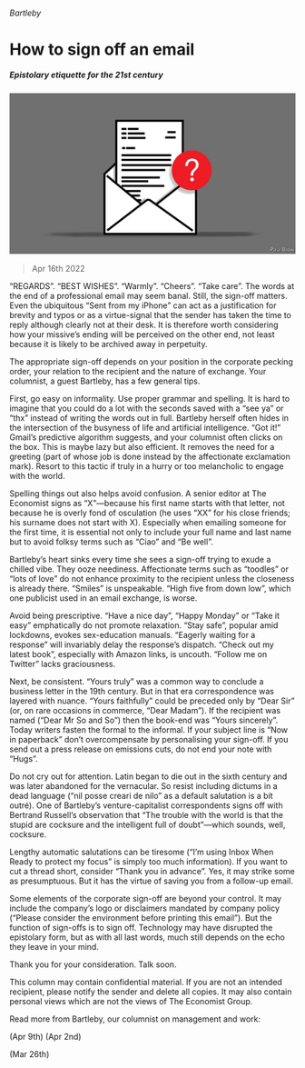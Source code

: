 ###### Bartleby

# How to sign off an email 

##### Epistolary etiquette for the 21st century 

![image](images/20220416_WBD003_0.jpg) 

> Apr 16th 2022 

“REGARDS”. “BEST WISHES”. “Warmly”. “Cheers”. “Take care”. The words at the end of a professional email may seem banal. Still, the sign-off matters. Even the ubiquitous “Sent from my iPhone” can act as a justification for brevity and typos or as a virtue-signal that the sender has taken the time to reply although clearly not at their desk. It is therefore worth considering how your missive’s ending will be perceived on the other end, not least because it is likely to be archived away in perpetuity.

The appropriate sign-off depends on your position in the corporate pecking order, your relation to the recipient and the nature of exchange. Your columnist, a guest Bartleby, has a few general tips.


First, go easy on informality. Use proper grammar and spelling. It is hard to imagine that you could do a lot with the seconds saved with a “see ya” or “thx” instead of writing the words out in full. Bartleby herself often hides in the intersection of the busyness of life and artificial intelligence. “Got it!” Gmail’s predictive algorithm suggests, and your columnist often clicks on the box. This is maybe lazy but also efficient. It removes the need for a greeting (part of whose job is done instead by the affectionate exclamation mark). Resort to this tactic if truly in a hurry or too melancholic to engage with the world.

Spelling things out also helps avoid confusion. A senior editor at The Economist signs as “X”—because his first name starts with that letter, not because he is overly fond of osculation (he uses “XX” for his close friends; his surname does not start with X). Especially when emailing someone for the first time, it is essential not only to include your full name and last name but to avoid folksy terms such as “Ciao” and “Be well”.

Bartleby’s heart sinks every time she sees a sign-off trying to exude a chilled vibe. They ooze neediness. Affectionate terms such as “toodles” or “lots of love” do not enhance proximity to the recipient unless the closeness is already there. “Smiles” is unspeakable. “High five from down low”, which one publicist used in an email exchange, is worse.

Avoid being prescriptive. “Have a nice day”, “Happy Monday” or “Take it easy” emphatically do not promote relaxation. “Stay safe”, popular amid lockdowns, evokes sex-education manuals. “Eagerly waiting for a response” will invariably delay the response’s dispatch. “Check out my latest book”, especially with Amazon links, is uncouth. “Follow me on Twitter” lacks graciousness.

Next, be consistent. “Yours truly” was a common way to conclude a business letter in the 19th century. But in that era correspondence was layered with nuance. “Yours faithfully” could be preceded only by “Dear Sir” (or, on rare occasions in commerce, “Dear Madam”). If the recipient was named (“Dear Mr So and So”) then the book-end was “Yours sincerely”. Today writers fasten the formal to the informal. If your subject line is “Now in paperback” don’t overcompensate by personalising your sign-off. If you send out a press release on emissions cuts, do not end your note with “Hugs”.

Do not cry out for attention. Latin began to die out in the sixth century and was later abandoned for the vernacular. So resist including dictums in a dead language (“nil posse creari de nilo” as a default salutation is a bit outré). One of Bartleby’s venture-capitalist correspondents signs off with Bertrand Russell’s observation that “The trouble with the world is that the stupid are cocksure and the intelligent full of doubt”—which sounds, well, cocksure.

Lengthy automatic salutations can be tiresome (“I’m using Inbox When Ready to protect my focus” is simply too much information). If you want to cut a thread short, consider “Thank you in advance”. Yes, it may strike some as presumptuous. But it has the virtue of saving you from a follow-up email.

Some elements of the corporate sign-off are beyond your control. It may include the company’s logo or disclaimers mandated by company policy (“Please consider the environment before printing this email”). But the function of sign-offs is to sign off. Technology may have disrupted the epistolary form, but as with all last words, much still depends on the echo they leave in your mind.

Thank you for your consideration. Talk soon.

This column may contain confidential material. If you are not an intended recipient, please notify the sender and delete all copies. It may also contain personal views which are not the views of The Economist Group.

Read more from Bartleby, our columnist on management and work:

 (Apr 9th) (Apr 2nd)

 (Mar 26th)

